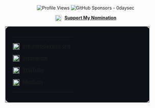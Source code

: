 

<p align="center">
  <img src="https://komarev.com/ghpvc/?username=odaysec&style=plastic&color=blueviolet" alt="Profile Views"/>
  <img src="https://img.shields.io/badge/GitHub_Sponsors-odaysec-EA4AAA?logo=githubsponsors" alt="GitHub Sponsors - 0daysec" /> </a> </p>
</p>

<div align="center">
<p>
  <img src="https://blog.konstruct.io/content/images/2024/04/github-stars-logo_Color.webp" width="20" style="vertical-align:middle; margin-right:6px;">
  <a href="https://stars.github.com/nominate/"><b>Support My Nomination</b></a>
</p>
  
<table>
<tr>
<td align="center" width="420" style="border: 1px solid #30363d; border-radius:10px; background-color:#0d1117; padding:15px;">


<table align="center">
<tr><td align="left">

<p>
  <img src="https://cdn-icons-png.flaticon.com/512/841/841364.png" width="20" style="vertical-align:middle; margin-right:6px;">
  <a href="https://yourwebsite.com" target="_blank"><b>me.zerodaysec.org</b></a>
</p>

<p>
  <img src="https://cdn-icons-png.flaticon.com/512/174/174855.png" width="20" style="vertical-align:middle; margin-right:6px;">
  <a href="https://instagram.com/youryreborn" target="_blank"><b>Instagram</b></a>
</p>

<p>
  <img src="https://cdn-icons-png.flaticon.com/512/1384/1384060.png" width="20" style="vertical-align:middle; margin-right:6px;">
  <a href="https://www.youtube.com/@deb0con/" target="_blank"><b>YouTube</b></a>
</p>

<p>
  <img src="https://cdn-icons-png.flaticon.com/512/5968/5968885.png" width="20" style="vertical-align:middle; margin-right:6px;">
  <a href="https://pwn0sec.medium.com/" target="_blank"><b>Medium</b></a>
</p>

</td></tr>
</table>

</td>
</tr>
</table>

</div>
